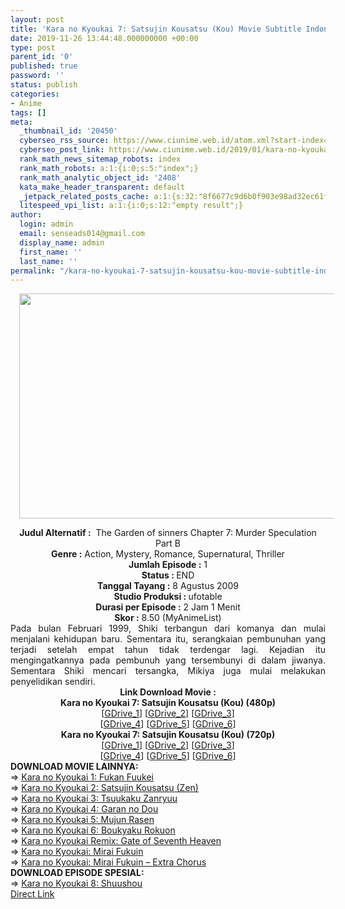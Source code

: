 ```yaml
---
layout: post
title: 'Kara no Kyoukai 7: Satsujin Kousatsu (Kou) Movie Subtitle Indonesia'
date: 2019-11-26 13:44:48.000000000 +00:00
type: post
parent_id: '0'
published: true
password: ''
status: publish
categories:
- Anime
tags: []
meta:
  _thumbnail_id: '20450'
  cyberseo_rss_source: https://www.ciunime.web.id/atom.xml?start-index=1501&max-results=150
  cyberseo_post_link: https://www.ciunime.web.id/2019/01/kara-no-kyoukai-7-satsujin-kousatsu-kou.html
  rank_math_news_sitemap_robots: index
  rank_math_robots: a:1:{i:0;s:5:"index";}
  rank_math_analytic_object_id: '2408'
  kata_make_header_transparent: default
  _jetpack_related_posts_cache: a:1:{s:32:"8f6677c9d6b0f903e98ad32ec61f8deb";a:2:{s:7:"expires";i:1644840716;s:7:"payload";a:0:{}}}
  litespeed_vpi_list: a:1:{i:0;s:12:"empty result";}
author:
  login: admin
  email: senseads014@gmail.com
  display_name: admin
  first_name: ''
  last_name: ''
permalink: "/kara-no-kyoukai-7-satsujin-kousatsu-kou-movie-subtitle-indonesia/"
---
```

<div class="separator" style="clear: both; text-align: center;"><a href="https://1.bp.blogspot.com/-g9nEZtpNHxM/XEsisqBFhbI/AAAAAAAAIfI/qZiP9LwJXM4LZTgs8-e7e-yUcBa7TwQNQCPcBGAYYCw/s1600/Kara%2Bno%2BKyoukai%2B7%2B-%2BSatsujin%2BKousatsu%2B%2528Kou%2529.jpg" imageanchor="1" style="margin-left: 1em; margin-right: 1em;"><img border="0" data-original-height="720" data-original-width="1280" height="360" src="{{ site.baseurl }}/assets/2019/11/Kara%2Bno%2BKyoukai%2B7%2B-%2BSatsujin%2BKousatsu%2B%2528Kou%2529.jpg" width="640" /></a></div>
<p>
<div style="text-align: center;"><b>Judul</b><b><b> Alternatif</b> :</b>&nbsp; The Garden of sinners Chapter 7: Murder Speculation Part B</div>
<div style="text-align: center;"><b><b>Genre :</b></b> Action, Mystery, Romance, Supernatural, Thriller</div>
<div style="text-align: center;"><b>Jumlah Episode :</b> 1<br /><b>Status :&nbsp;</b>END<br /><b>Tanggal Tayang :</b> 8 Agustus 2009<br /><b>Studio Produksi : </b>ufotable<br /><b>Durasi per Episode :</b> 2 Jam 1 Menit</div>
<div style="text-align: center;"><b>Skor :</b> 8.50 (MyAnimeList)</div>
<div style="text-align: center;"></div>
<div style="text-align: justify;">Pada bulan Februari 1999, Shiki terbangun dari komanya dan mulai menjalani kehidupan baru. Sementara itu, serangkaian pembunuhan yang terjadi setelah empat tahun tidak terdengar lagi. Kejadian itu mengingatkannya pada pembunuh yang tersembunyi di dalam jiwanya. Sementara Shiki mencari tersangka, Mikiya juga mulai melakukan penyelidikan sendiri.</div>
<div style="text-align: justify;"></div>
<div style="text-align: justify;"></div>
<div style="text-align: center;"><b>Link Download Movie :</b></div>
<div style="text-align: center;"></div>
<div style="text-align: center;"><b>Kara no Kyoukai 7: Satsujin Kousatsu (Kou) (480p)</b><br />[<a href="https://drive.google.com/uc?export=download&amp;id=0B2Vuo88an_TbM0pabGJWdzM4NkU" target="_blank" rel="noopener">GDrive_1</a>] [<a href="https://drive.google.com/uc?id=143rteDhyD4XZL52-r7Llol2PaL4Dkm9a" target="_blank" rel="noopener">GDrive_2</a>] [<a href="https://drive.google.com/uc?id=1IPU2msLDbwfDJ2kfsj2VngubJJLmB770" target="_blank" rel="noopener">GDrive_3</a>]<br />[<a href="https://drive.google.com/uc?id=1gzaa7e9DCJYo5fphN5igNjqkLFh4Duvf" target="_blank" rel="noopener">GDrive_4</a>] [<a href="https://drive.google.com/uc?export=download&amp;id=1eCaXnq1B5tAVVUvuAe2BKVn6dBXZTvNW" target="_blank" rel="noopener">GDrive_5</a>] [<a href="https://drive.google.com/uc?export=download&amp;id=1WvbIs21S6faRU-GgkJ_kPrwlGPnIFL2Y" target="_blank" rel="noopener">GDrive_6</a>]</div>
<div style="text-align: center;"><b>Kara no Kyoukai 7: Satsujin Kousatsu (Kou) (720p)</b><br />[<a href="https://drive.google.com/uc?id=1rJcjEXWrQh9SSq-LvDlse8f_-3nrxOvQ" target="_blank" rel="noopener">GDrive_1</a>] [<a href="https://drive.google.com/uc?export=download&amp;id=0B2Vuo88an_Tba0hPWWtnaXJ2Vnc" target="_blank" rel="noopener">GDrive_2</a>] [<a href="https://drive.google.com/uc?id=1ZeEg8OA9WzcaWR5sQOm0fqMmHzvwolUJ" target="_blank" rel="noopener">GDrive_3</a>]<br />[<a href="https://drive.google.com/uc?id=136W-RBCY2n5P1WEzF_pn4UWL3ficzyk2" target="_blank" rel="noopener">GDrive_4</a>] [<a href="https://drive.google.com/uc?id=1kixwBQxsyWYdv5OBazgcoJi8Dqys2J7I" target="_blank" rel="noopener">GDrive_5</a>] [<a href="https://drive.google.com/uc?export=download&amp;id=1ndwgFO-gFVoW7LrcwGf2rIEk847FAP7r" target="_blank" rel="noopener">GDrive_6</a>]
<div style="text-align: left;"></div>
<div style="text-align: left;"></div>
<div style="text-align: left;"><b>DOWNLOAD MOVIE LAINNYA:</b></div>
<div style="text-align: left;"></div>
<div style="text-align: left;">=&gt;&nbsp;<a href="https://www.ciunime.web.id/2019/01/kara-no-kyoukai-1-fukan-fuukei-movie.html" target="_blank" rel="noopener">Kara no Kyoukai 1: Fukan Fuukei</a></div>
<div style="text-align: left;">=&gt;&nbsp;<a href="https://www.ciunime.web.id/2019/01/kara-no-kyoukai-2-satsujin-kousatsu-zen.html" target="_blank" rel="noopener">Kara no Kyoukai 2: Satsujin Kousatsu (Zen)</a></div>
<div style="text-align: left;">=&gt;&nbsp;<a href="https://www.ciunime.web.id/2019/01/kara-no-kyoukai-3-tsuukaku-zanryuu.html" target="_blank" rel="noopener">Kara no Kyoukai 3: Tsuukaku Zanryuu</a></div>
<div style="text-align: left;">=&gt;&nbsp;<a href="https://www.ciunime.web.id/2019/01/kara-no-kyoukai-4-garan-no-dou-movie.html" target="_blank" rel="noopener">Kara no Kyoukai 4: Garan no Dou</a></div>
<div style="text-align: left;">=&gt;&nbsp;<a href="https://www.ciunime.web.id/2019/01/kara-no-kyoukai-5-mujun-rasen-movie.html" target="_blank" rel="noopener">Kara no Kyoukai 5: Mujun Rasen</a></div>
<div style="text-align: left;">=&gt;&nbsp;<a href="https://www.ciunime.web.id/2019/01/kara-no-kyoukai-6-boukyaku-rokuon-movie.html" target="_blank" rel="noopener">Kara no Kyoukai 6: Boukyaku Rokuon</a></div>
<div style="text-align: left;">=&gt;&nbsp;<a href="https://www.ciunime.web.id/2019/01/kara-no-kyoukai-remix-gate-of-seventh.html" target="_blank" rel="noopener">Kara no Kyoukai Remix: Gate of Seventh Heaven</a></div>
<div style="text-align: left;">=&gt;&nbsp;<a href="https://www.ciunime.web.id/2019/01/kara-no-kyoukai-mirai-fukuin-movie.html" target="_blank" rel="noopener">Kara no Kyoukai: Mirai Fukuin</a></div>
<div style="text-align: left;">=&gt;&nbsp;<a href="https://www.ciunime.web.id/2019/01/kara-no-kyoukai-mirai-fukuin-extra.html" target="_blank" rel="noopener">Kara no Kyoukai: Mirai Fukuin – Extra Chorus</a></div>
<div style="text-align: left;"></div>
<div style="text-align: left;"><b>DOWNLOAD EPISODE SPESIAL:</b></div>
<div style="text-align: left;"></div>
<div style="text-align: left;">=&gt;&nbsp;<a href="https://www.ciunime.web.id/2019/07/kara-no-kyoukai-8-shuushou-spesial.html" target="_blank" rel="noopener">Kara no Kyoukai 8: Shuushou</a></div>
<div style="text-align: left;"></div>
</div>
<link rel="stylesheet" href="https://cdnjs.cloudflare.com/ajax/libs/font-awesome/4.7.0/css/font-awesome.min.css" />
<div class="divbtn"> <a href="https://handymansurrender.com/fihup8buzv?key=94550f7ce39444073321dde3b8782f97" class="btn"><i class="fa fa-download"></i> Direct Link</a> </div>
